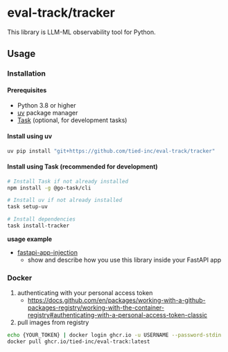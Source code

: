 # eval-track/tracker

This library is LLM-ML observability tool for Python.

## Usage

### Installation

#### Prerequisites
- Python 3.8 or higher
- [uv](https://github.com/astral-sh/uv) package manager
- [Task](https://taskfile.dev/) (optional, for development tasks)

#### Install using uv
```bash
uv pip install "git+https://github.com/tied-inc/eval-track/tracker"
```

#### Install using Task (recommended for development)
```bash
# Install Task if not already installed
npm install -g @go-task/cli

# Install uv if not already installed
task setup-uv

# Install dependencies
task install-tracker
```

**usage example**

- [fastapi-app-injection](../example/fastapi-app-injection/)
    - show and describe how you use this library inside your FastAPI app

### Docker

1. authenticating with your personal access token
    - https://docs.github.com/en/packages/working-with-a-github-packages-registry/working-with-the-container-registry#authenticating-with-a-personal-access-token-classic
2. pull images from registry

```bash
echo {YOUR_TOKEN} | docker login ghcr.io -u USERNAME --password-stdin
docker pull ghcr.io/tied-inc/eval-track:latest
```
